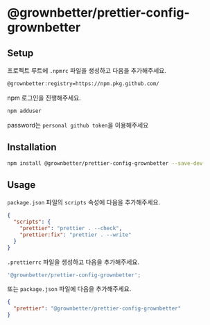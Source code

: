 # @grownbetter/prettier-config-grownbetter

## Setup

프로젝트 루트에 `.npmrc` 파일을 생성하고 다음을 추가해주세요.

```bash
@grownbetter:registry=https://npm.pkg.github.com/
```

npm 로그인을 진행해주세요.

```bash
npm adduser
```

password는 `personal github token`을 이용해주세요

## Installation

```bash
npm install @grownbetter/prettier-config-grownbetter --save-dev
```

## Usage

`package.json` 파일의 `scripts` 속성에 다음을 추가해주세요.

```json
{
  "scripts": {
    "prettier": "prettier . --check",
    "prettier:fix": "prettier . --write"
  }
}
```

`.prettierrc` 파일을 생성하고 다음을 추가해주세요.

```js
'@grownbetter/prettier-config-grownbetter';
```

또는 `package.json` 파일에 다음을 추가해주세요.

```json
{
  "prettier": "@grownbetter/prettier-config-grownbetter"
}
```

